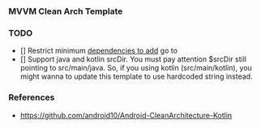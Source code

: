 ### MVVM Clean Arch Template

### TODO
- [] Restrict minimum [dependencies to add](https://www.i-programmer.info/professional-programmer/resources-and-tools/6845-android-adt-template-format-document.html)
     go to *<dependency>* 
- [] Support java and kotlin srcDir. You must pay attention $srcDir still pointing to src/main/java. 
     So, if you using kotlin (src/main/kotlin), you might wanna to update this template to use hardcoded string instead.
     
### References
- https://github.com/android10/Android-CleanArchitecture-Kotlin
